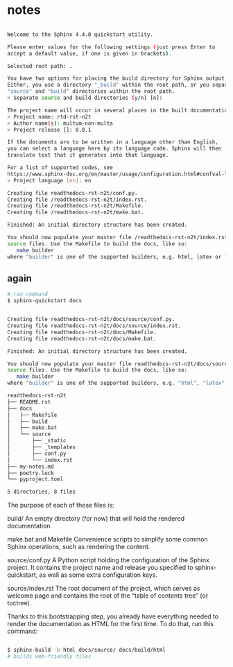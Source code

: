 # notes

```bash

Welcome to the Sphinx 4.4.0 quickstart utility.

Please enter values for the following settings (just press Enter to
accept a default value, if one is given in brackets).

Selected root path: .

You have two options for placing the build directory for Sphinx output.
Either, you use a directory "_build" within the root path, or you separate
"source" and "build" directories within the root path.
> Separate source and build directories (y/n) [n]:

The project name will occur in several places in the built documentation.
> Project name: rtd-rst-n2t
> Author name(s): multum-non-multa
> Project release []: 0.0.1

If the documents are to be written in a language other than English,
you can select a language here by its language code. Sphinx will then
translate text that it generates into that language.

For a list of supported codes, see
https://www.sphinx-doc.org/en/master/usage/configuration.html#confval-language.
> Project language [en]: en

Creating file readthedocs-rst-n2t/conf.py.
Creating file /readthedocs-rst-n2t/index.rst.
Creating file /readthedocs-rst-n2t/Makefile.
Creating file /readthedocs-rst-n2t/make.bat.

Finished: An initial directory structure has been created.

You should now populate your master file /readthedocs-rst-n2t/index.rst and create other documentation
source files. Use the Makefile to build the docs, like so:
   make builder
where "builder" is one of the supported builders, e.g. html, latex or linkcheck.

```

## again

```bash
# ran command
$ sphinx-quickstart docs


Creating file readthedocs-rst-n2t/docs/source/conf.py.
Creating file readthedocs-rst-n2t/docs/source/index.rst.
Creating file readthedocs-rst-n2t/docs/Makefile.
Creating file readthedocs-rst-n2t/docs/make.bat.

Finished: An initial directory structure has been created.

You should now populate your master file readthedocs-rst-n2t/docs/source/index.rst and create other documentation
source files. Use the Makefile to build the docs, like so:
   make builder
where "builder" is one of the supported builders, e.g. "html", "latex" or "linkcheck".

readthedocs-rst-n2t
├── README.rst
├── docs
│   ├── Makefile
│   ├── build
│   ├── make.bat
│   └── source
│       ├── _static
│       ├── _templates
│       ├── conf.py
│       └── index.rst
├── my-notes.md
├── poetry.lock
└── pyproject.toml

5 directories, 8 files
```

The purpose of each of these files is:

build/
An empty directory (for now) that will hold the rendered documentation.

make.bat and Makefile
Convenience scripts to simplify some common Sphinx operations, such as rendering the content.

source/conf.py
A Python script holding the configuration of the Sphinx project. It contains the project name and release you specified to sphinx-quickstart, as well as some extra configuration keys.

source/index.rst
The root document of the project, which serves as welcome page and contains the root of the “table of contents tree” (or toctree).

Thanks to this bootstrapping step, you already have everything needed to render the documentation as HTML for the first time. To do that, run this command:

```bash

$ sphinx-build -b html docs/source/ docs/build/html
# builds web-friendly files

 ```
